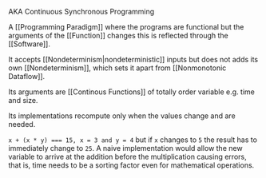 AKA Continuous Synchronous Programming

A [[Programming Paradigm]] where the programs are functional but the arguments of the [[Function]] changes this is reflected through the [[Software]].

It accepts [[Nondeterminism|nondeterministic]] inputs but does not adds its own [[Nondeterminism]], which sets it apart from [[Nonmonotonic Dataflow]].

Its arguments are [[Continous Functions]] of totally order variable e.g. time and size.

Its implementations recompute only when the values change and are needed.

`x + (x * y) === 15, x = 3 and y = 4` but if `x` changes to `5` the result has to immediately change to `25`. A naive implementation would allow the new variable to arrive at the addition before the multiplication causing errors, that is, time needs to be a sorting factor even for mathematical operations.